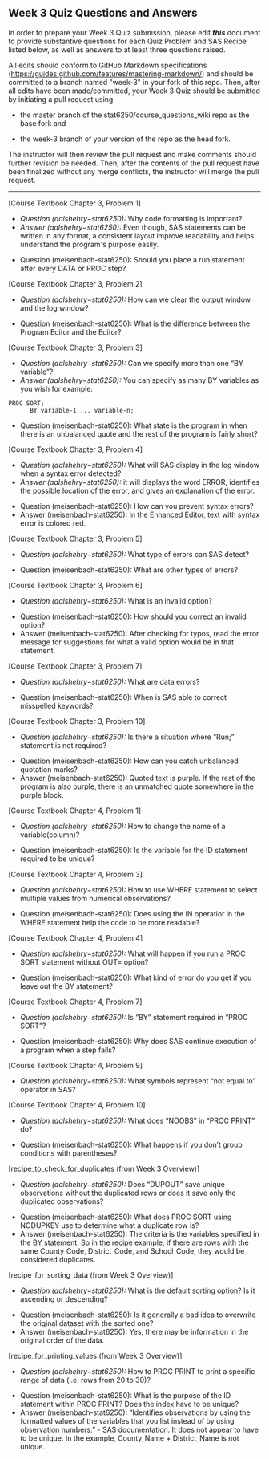 ## Week 3 Quiz Questions and Answers

In order to prepare your Week 3 Quiz submission, please edit ***this*** document to provide substantive questions for each Quiz Problem and SAS Recipe listed below, as well as answers to at least three questions raised.

All edits should conform to GitHub Markdown specifications (https://guides.github.com/features/mastering-markdown/) and should be committed to a branch named "week-3" in your fork of this repo. Then, after all edits have been made/committed, your Week 3 Quiz should be submitted by initiating a pull request using

- the master branch of the stat6250/course_questions_wiki repo as the base fork and

- the week-3 branch of your version of the repo as the head fork.

The instructor will then review the pull request and make comments should further revision be needed. Then, after the contents of the pull request have been finalized without any merge conflicts, the instructor will merge the pull request.

********************************************************************************


[Course Textbook Chapter 3, Problem 1]
* *Question (aalshehry−stat6250):* Why code formatting is important?
* *Answer (aalshehry−stat6250):* Even though, SAS statements can be written in any format, a consistent layout improve readability and helps understand the program's purpose easily.
- Question (meisenbach-stat6250): Should you place a run statement after every DATA or PROC step?


[Course Textbook Chapter 3, Problem 2]
* *Question (aalshehry−stat6250):* How can we clear the output window and the log window?
- Question (meisenbach-stat6250): What is the difference between the Program Editor and the Editor?



[Course Textbook Chapter 3, Problem 3]
* *Question (aalshehry−stat6250):* Can we specify more than one “BY variable”?
* *Answer (aalshehry−stat6250):*  You can specify as many BY variables as you wish for example:
```SAS
PROC SORT;
      BY variable-1 ... variable-n;
```
- Question (meisenbach-stat6250): What state is the program in when there is an unbalanced quote and the rest of the program is fairly short?

 
 
[Course Textbook Chapter 3, Problem 4]
* *Question (aalshehry−stat6250):* What will SAS display in the log window when a syntax error detected?
* *Answer (aalshehry−stat6250):*  it will displays the word ERROR, identifies the possible location of the error, and gives an explanation of the error.
- Question (meisenbach-stat6250): How can you prevent syntax errors?
- Answer (meisenbach-stat6250): In the Enhanced Editor, text with syntax error is colored red.



[Course Textbook Chapter 3, Problem 5]
* *Question (aalshehry−stat6250):* What type of errors can SAS detect?
- Question (meisenbach-stat6250): What are other types of errors?



[Course Textbook Chapter 3, Problem 6]
* *Question (aalshehry−stat6250):* What is an invalid option?
- Question (meisenbach-stat6250): How should you correct an invalid option?
- Answer (meisenbach-stat6250): After checking for typos, read the error message for suggestions for what a valid option would be in that statement.



[Course Textbook Chapter 3, Problem 7]
* *Question (aalshehry−stat6250):* What are data errors?
- Question (meisenbach-stat6250): When is SAS able to correct misspelled keywords?



[Course Textbook Chapter 3, Problem 10]
* *Question (aalshehry−stat6250):* Is there a situation where “Run;” statement is not required?
- Question (meisenbach-stat6250): How can you catch unbalanced quotation marks?
- Answer (meisenbach-stat6250): Quoted text is purple. If the rest of the program is also purple, there is an unmatched quote somewhere in the purple block.



[Course Textbook Chapter 4, Problem 1]
* *Question (aalshehry−stat6250):* How to change the name of a variable(column)?
- Question (meisenbach-stat6250): Is the variable for the ID statement required to be unique?



[Course Textbook Chapter 4, Problem 3]
* *Question (aalshehry−stat6250):* How to use WHERE statement to select multiple values from numerical observations?
- Question (meisenbach-stat6250): Does using the IN operatior in the WHERE statement help the code to be more readable?



[Course Textbook Chapter 4, Problem 4]
* *Question (aalshehry−stat6250):* What will happen if you run a PROC SORT statement without OUT= option?
- Question (meisenbach-stat6250): What kind of error do you get if you leave out the BY statement?



[Course Textbook Chapter 4, Problem 7]
* *Question (aalshehry−stat6250):* Is “BY” statement required in “PROC SORT”?
- Question (meisenbach-stat6250): Why does SAS continue execution of a program when a step fails?



[Course Textbook Chapter 4, Problem 9]
* *Question (aalshehry−stat6250):* What symbols represent “not equal to” operator in SAS?



[Course Textbook Chapter 4, Problem 10]
* *Question (aalshehry−stat6250):* What does “NOOBS” in “PROC PRINT” do?
- Question (meisenbach-stat6250): What happens if you don’t group conditions with parentheses?



[recipe_to_check_for_duplicates (from Week 3 Overview)]
* *Question (aalshehry−stat6250):* Does “DUPOUT” save unique observations without the duplicated rows or does it save only the duplicated observations?
- Question (meisenbach-stat6250): What does PROC SORT using  NODUPKEY use to determine what a duplicate row is?
- Answer (meisenbach-stat6250): The criteria is the variables specified in the BY statement. So in the recipe example, if there are rows with the same County_Code, District_Code, and School_Code, they would be considered duplicates.



[recipe_for_sorting_data (from Week 3 Overview)]
* *Question (aalshehry−stat6250):* What is the default sorting option? Is it ascending or descending?
- Question (meisenbach-stat6250): Is it generally a bad idea to overwrite the original dataset with the sorted one?
- Answer (meisenbach-stat6250): Yes, there may be information in the original order of the data.


[recipe_for_printing_values (from Week 3 Overview)]
* *Question (aalshehry−stat6250):* How to PROC PRINT to print a specific range of data (i.e. rows from 20 to 30)?
- Question (meisenbach-stat6250): What is the purpose of the ID statement within PROC PRINT? Does the index have to be unique?
- Answer (meisenbach-stat6250): “Identifies observations by using the formatted values of the variables that you list instead of by using observation numbers.” - SAS documentation. It does not appear to have to be unique. In the example, County_Name + District_Name is not unique.



